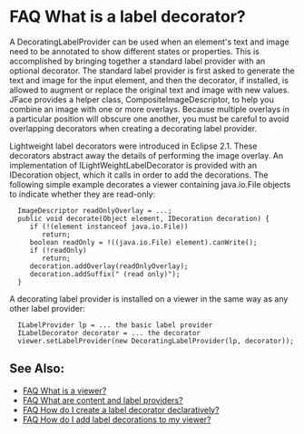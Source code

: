 

FAQ What is a label decorator?
==============================

A DecoratingLabelProvider can be used when an element's text and image need to be annotated to show different states or properties. This is accomplished by bringing together a standard label provider with an optional decorator. The standard label provider is first asked to generate the text and image for the input element, and then the decorator, if installed, is allowed to augment or replace the original text and image with new values. JFace provides a helper class, CompositeImageDescriptor, to help you combine an image with one or more overlays. Because multiple overlays in a particular position will obscure one another, you must be careful to avoid overlapping decorators when creating a decorating label provider.

Lightweight label decorators were introduced in Eclipse 2.1. These decorators abstract away the details of performing the image overlay. An implementation of ILightWeightLabelDecorator is provided with an IDecoration object, which it calls in order to add the decorations. The following simple example decorates a viewer containing java.io.File objects to indicate whether they are read-only:

      ImageDescriptor readOnlyOverlay = ...;
      public void decorate(Object element, IDecoration decoration) {
         if (!(element instanceof java.io.File))
            return;
         boolean readOnly = !((java.io.File) element).canWrite();
         if (!readOnly)
            return;
         decoration.addOverlay(readOnlyOverlay);
         decoration.addSuffix(" (read only)");
      }

A decorating label provider is installed on a viewer in the same way as any other label provider:

      ILabelProvider lp = ... the basic label provider
      ILabelDecorator decorator = ... the decorator
      viewer.setLabelProvider(new DecoratingLabelProvider(lp, decorator));

See Also:
---------

*   [FAQ What is a viewer?](./FAQ_What_is_a_viewer.md "FAQ What is a viewer?")
*   [FAQ What are content and label providers?](./FAQ_What_are_content_and_label_providers.md "FAQ What are content and label providers?")
*   [FAQ How do I create a label decorator declaratively?](./FAQ_How_do_I_create_a_label_decorator_declaratively.md "FAQ How do I create a label decorator declaratively?")
*   [FAQ How do I add label decorations to my viewer?](./FAQ_How_do_I_add_label_decorations_to_my_viewer.md "FAQ How do I add label decorations to my viewer?")

